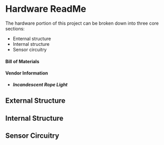 # Hardware ReadMe
The hardware portion of this project can be broken down into three core sections:
* Enternal structure
* Internal structure
* Sensor circuitry

#### Bill of Materials

#### Vendor Information
* _**Incandescent Rope Light**_


## External Structure


## Internal Structure


## Sensor Circuitry

